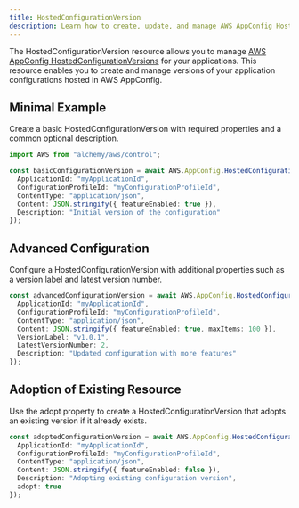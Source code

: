 ```yaml
---
title: HostedConfigurationVersion
description: Learn how to create, update, and manage AWS AppConfig HostedConfigurationVersions using Alchemy Cloud Control.
---
```


The HostedConfigurationVersion resource allows you to manage [AWS AppConfig HostedConfigurationVersions](https://docs.aws.amazon.com/appconfig/latest/userguide/) for your applications. This resource enables you to create and manage versions of your application configurations hosted in AWS AppConfig.

## Minimal Example

Create a basic HostedConfigurationVersion with required properties and a common optional description.

```ts
import AWS from "alchemy/aws/control";

const basicConfigurationVersion = await AWS.AppConfig.HostedConfigurationVersion("basicConfigVersion", {
  ApplicationId: "myApplicationId",
  ConfigurationProfileId: "myConfigurationProfileId",
  ContentType: "application/json",
  Content: JSON.stringify({ featureEnabled: true }),
  Description: "Initial version of the configuration"
});
```

## Advanced Configuration

Configure a HostedConfigurationVersion with additional properties such as a version label and latest version number.

```ts
const advancedConfigurationVersion = await AWS.AppConfig.HostedConfigurationVersion("advancedConfigVersion", {
  ApplicationId: "myApplicationId",
  ConfigurationProfileId: "myConfigurationProfileId",
  ContentType: "application/json",
  Content: JSON.stringify({ featureEnabled: true, maxItems: 100 }),
  VersionLabel: "v1.0.1",
  LatestVersionNumber: 2,
  Description: "Updated configuration with more features"
});
```

## Adoption of Existing Resource

Use the adopt property to create a HostedConfigurationVersion that adopts an existing version if it already exists.

```ts
const adoptedConfigurationVersion = await AWS.AppConfig.HostedConfigurationVersion("adoptedConfigVersion", {
  ApplicationId: "myApplicationId",
  ConfigurationProfileId: "myConfigurationProfileId",
  ContentType: "application/json",
  Content: JSON.stringify({ featureEnabled: false }),
  Description: "Adopting existing configuration version",
  adopt: true
});
```